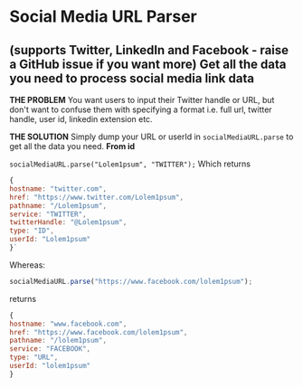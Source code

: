 Social Media URL Parser
===================
(supports Twitter, LinkedIn and Facebook - raise a GitHub issue if you want more)
Get all the data you need to process social media link data
----------

**THE PROBLEM**
You want users to input their Twitter handle or URL, but don't want to confuse them with specifying a format i.e. full url, twitter handle, user id, linkedin extension etc. 

**THE SOLUTION**
Simply dump your URL or userId in `socialMediaURL.parse` to get all the data you need. 
**From id**

``` socialMediaURL.parse("Lolem1psum", "TWITTER"); ```
Which returns

```javascript
{
hostname: "twitter.com", 
href: "https://www.twitter.com/Lolem1psum", 
pathname: "/Lolem1psum", 
service: "TWITTER", 
twitterHandle: "@Lolem1psum", 
type: "ID", 
userId: "Lolem1psum"
}`
```
Whereas: 
```javascript
socialMediaURL.parse("https://www.facebook.com/lolem1psum");
```

returns 
```javascript
{
hostname: "www.facebook.com",
href: "https://www.facebook.com/lolem1psum",
pathname: "/lolem1psum",
service: "FACEBOOK",
type: "URL",
userId: "lolem1psum"
}
```
